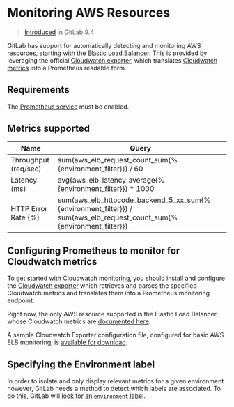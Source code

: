 # Monitoring AWS Resources

> [Introduced](https://gitlab.com/gitlab-org/gitlab-ce/merge_requests/12621) in GitLab 9.4

GitLab has support for automatically detecting and monitoring AWS resources, starting with the [Elastic Load Balancer](https://aws.amazon.com/elasticloadbalancing/). This is provided by leveraging the official [Cloudwatch exporter](https://github.com/prometheus/cloudwatch_exporter), which translates [Cloudwatch metrics](https://aws.amazon.com/cloudwatch/) into a Prometheus readable form.

## Requirements

The [Prometheus service](../prometheus.md) must be enabled.

## Metrics supported

| Name | Query |
| ---- | ----- |
| Throughput (req/sec) | sum(aws_elb_request_count_sum{%{environment_filter}}) / 60 |
| Latency (ms) | avg(aws_elb_latency_average{%{environment_filter}}) * 1000 |
| HTTP Error Rate (%) | sum(aws_elb_httpcode_backend_5_xx_sum{%{environment_filter}}) / sum(aws_elb_request_count_sum{%{environment_filter}}) |

## Configuring Prometheus to monitor for Cloudwatch metrics

To get started with Cloudwatch monitoring, you should install and configure the [Cloudwatch exporter](https://github.com/prometheus/cloudwatch_exporter) which retrieves and parses the specified Cloudwatch metrics and translates them into a Prometheus monitoring endpoint.

Right now, the only AWS resource supported is the Elastic Load Balancer, whose Cloudwatch metrics are [documented here](https://docs.aws.amazon.com/elasticloadbalancing/latest/classic/elb-cloudwatch-metrics.html).

A sample Cloudwatch Exporter configuration file, configured for basic AWS ELB monitoring, is [available for download](../samples/cloudwatch.yml).

## Specifying the Environment label

In order to isolate and only display relevant metrics for a given environment
however, GitLab needs a method to detect which labels are associated. To do this, GitLab will [look for an `environment` label](index.md#identifying-environments).
